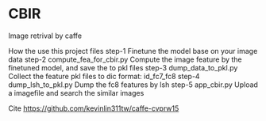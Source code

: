 # CBIR
Image retrival by caffe

How the use this project files
step-1
Finetune the model base on your image data
step-2
compute_fea_for_cbir.py
Compute the image feature by the finetuned model, and save the to pkl files
step-3
dump_data_to_pkl.py
Collect the feature pkl files to dic format: id_fc7_fc8
step-4
dump_lsh_to_pkl.py
Dump the fc8 features by lsh
step-5
app_cbir.py
Upload a imagefile and search the similar images

Cite https://github.com/kevinlin311tw/caffe-cvprw15
